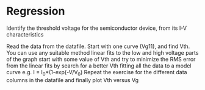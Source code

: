# Regression

Identify the threshold voltage for the semiconductor device, from its I-V characteristics

Read the data from the datafile. 
Start with one curve (Vg11), and find Vth. You can use any suitable method 
linear fits to the low and high voltage parts of the graph
start with some value of Vth and try to minimize the RMS error from the linear fits by search for a better Vth
fitting all the data to a model curve e.g.  I = I<sub>0</sub>*(1-exp(-V/V<sub>0</sub>)
Repeat the exercise for the different data columns in the datafile and finally plot Vth versus Vg
